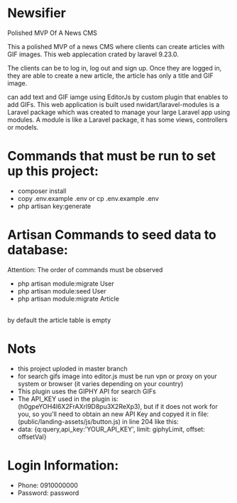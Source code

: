 # Newsifier
Polished MVP Of A News CMS

This a polished MVP of a news CMS where clients can create articles with GIF images.
This web applecation crated by laravel 9.23.0.

The clients can be to log in, log out and sign up.
Once they are logged in, they are able to create a new article, the article has only a title and GIF image.

can add text and GIF iamge using EditorJs by custom plugin that enables to add GIFs.
This web application is built used nwidart/laravel-modules is a Laravel package which was created to manage your large Laravel app using modules. A module is like a Laravel package, it has some views, controllers or models.


# Commands that must be run to set up this project:
- composer install 
- copy .env.example .env or cp .env.example .env
- php artisan key:generate

# Artisan Commands to seed data to database: 
Attention: The order of commands must be observed
<br>
- php artisan module:migrate User
- php artisan module:seed User
- php artisan module:migrate Article
<br>
by default the article table is empty



# Nots
- this project uploded in master branch
- for search gifs image into editor.js must be run vpn or proxy on your system or browser (it varies depending on your country)
- This plugin uses the GIPHY API for search GIFs
- The API_KEY used in the plugin is:(h0gpeYOH4l6X2FrAXrl9D8pu3X2ReXp3), but if it does not work for you, so you'll need to obtain an new API Key and copyed it in file: (public/landing-assets/js/button.js) in line 204 like this:
- data: {q:query,api_key:'YOUR_API_KEY', limit: giphyLimit, offset: offsetVal}

# Login Information:
- Phone: 0910000000
- Password: password




